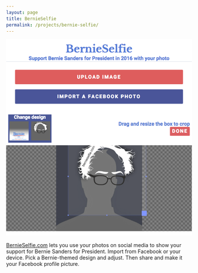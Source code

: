 ```yaml
---
layout: page
title: BernieSelfie
permalink: /projects/bernie-selfie/
---
```


<img src="/img/bernie-selfie.png" alt="BernieSelfie" />

[BernieSelfie.com](http://bernieselfie.com) lets you use your photos on social media to show your support for Bernie Sanders for President. Import from Facebook or your device. Pick a Bernie-themed design and adjust. Then share and make it your Facebook profile picture.